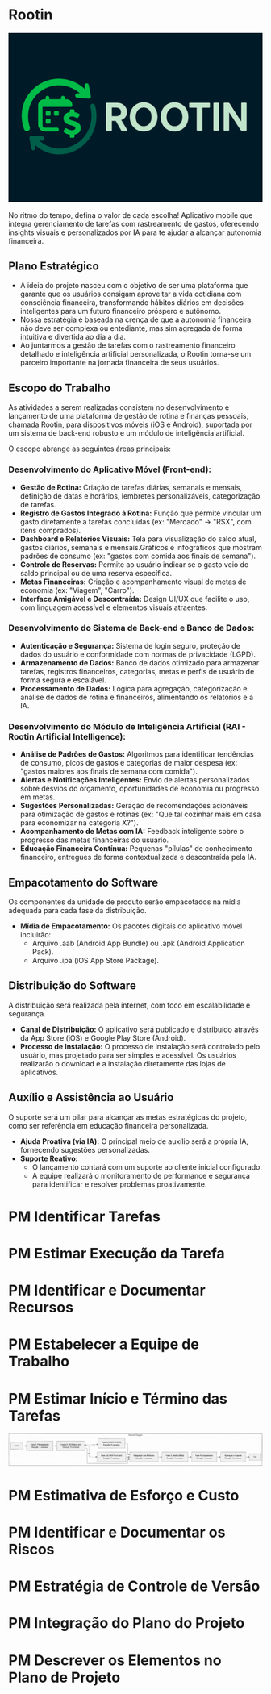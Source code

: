 # Rootin

![Capa](/Public/imgs/LogoComNomeLateral_FundoEscuro.png)


No ritmo do tempo, defina o valor de cada escolha! Aplicativo mobile que integra gerenciamento de tarefas com rastreamento de gastos, oferecendo insights visuais e personalizados por IA para te ajudar a alcançar autonomia financeira.

## Plano Estratégico

* A ideia do projeto nasceu com o objetivo de ser uma plataforma que garante que os usuários consigam aproveitar a vida cotidiana com consciência financeira, transformando hábitos diários em decisões inteligentes para um futuro financeiro próspero e autônomo.
* Nossa estratégia é baseada na crença de que a autonomia financeira não deve ser complexa ou entediante, mas sim agregada de forma intuitiva e divertida ao dia a dia.
* Ao juntarmos a gestão de tarefas com o rastreamento financeiro detalhado e inteligência artificial personalizada, o Rootin torna-se um parceiro importante na jornada financeira de seus usuários.

## Escopo do Trabalho

As atividades a serem realizadas consistem no desenvolvimento e lançamento de uma plataforma de gestão de rotina e finanças pessoais, chamada Rootin, para dispositivos móveis (iOS e Android), suportada por um sistema de back-end robusto e um módulo de inteligência artificial.

O escopo abrange as seguintes áreas principais:

### Desenvolvimento do Aplicativo Móvel (Front-end):

* **Gestão de Rotina:** Criação de tarefas diárias, semanais e mensais, definição de datas e horários, lembretes personalizáveis, categorização de tarefas.
* **Registro de Gastos Integrado à Rotina:** Função que permite vincular um gasto diretamente a tarefas concluídas (ex: "Mercado" → "R$X", com itens comprados).
* **Dashboard e Relatórios Visuais:** Tela para visualização do saldo atual, gastos diários, semanais e mensais.Gráficos e infográficos que mostram padrões de consumo (ex: "gastos com comida aos finais de semana").
* **Controle de Reservas:** Permite ao usuário indicar se o gasto veio do saldo principal ou de uma reserva específica.
* **Metas Financeiras:** Criação e acompanhamento visual de metas de economia (ex: "Viagem", "Carro").
* **Interface Amigável e Descontraída:** Design UI/UX que facilite o uso, com linguagem acessível e elementos visuais atraentes.

### Desenvolvimento do Sistema de Back-end e Banco de Dados:

* **Autenticação e Segurança:** Sistema de login seguro, proteção de dados do usuário e conformidade com normas de privacidade (LGPD).
* **Armazenamento de Dados:** Banco de dados otimizado para armazenar tarefas, registros financeiros, categorias, metas e perfis de usuário de forma segura e escalável.
* **Processamento de Dados:** Lógica para agregação, categorização e análise de dados de rotina e financeiros, alimentando os relatórios e a IA.

### Desenvolvimento do Módulo de Inteligência Artificial (RAI - Rootin Artificial Intelligence):

* **Análise de Padrões de Gastos:** Algoritmos para identificar tendências de consumo, picos de gastos e categorias de maior despesa (ex: "gastos maiores aos finais de semana com comida").
* **Alertas e Notificações Inteligentes:** Envio de alertas personalizados sobre desvios do orçamento, oportunidades de economia ou progresso em metas.
* **Sugestões Personalizadas:** Geração de recomendações acionáveis para otimização de gastos e rotinas (ex: "Que tal cozinhar mais em casa para economizar na categoria X?").
* **Acompanhamento de Metas com IA:** Feedback inteligente sobre o progresso das metas financeiras do usuário.
* **Educação Financeira Contínua:** Pequenas "pílulas" de conhecimento financeiro, entregues de forma contextualizada e descontraída pela IA.


## Empacotamento do Software

Os componentes da unidade de produto serão empacotados na mídia adequada para cada fase da distribuição.

* **Mídia de Empacotamento:** Os pacotes digitais do aplicativo móvel incluirão:
    * Arquivo .aab (Android App Bundle) ou .apk (Android Application Pack).
    * Arquivo .ipa (iOS App Store Package).

## Distribuição do Software

A distribuição será realizada pela internet, com foco em escalabilidade e segurança.

* **Canal de Distribuição:** O aplicativo será publicado e distribuído através da App Store (iOS) e Google Play Store (Android).
* **Processo de Instalação:** O processo de instalação será controlado pelo usuário, mas projetado para ser simples e acessível. Os usuários realizarão o download e a instalação diretamente das lojas de aplicativos.

## Auxílio e Assistência ao Usuário

O suporte será um pilar para alcançar as metas estratégicas do projeto, como ser referência em educação financeira personalizada.

* **Ajuda Proativa (via IA):** O principal meio de auxílio será a própria IA, fornecendo sugestões personalizadas.
* **Suporte Reativo:**
    * O lançamento contará com um suporte ao cliente inicial configurado.
    * A equipe realizará o monitoramento de performance e segurança para identificar e resolver problemas proativamente.

# PM Identificar Tarefas

# PM Estimar Execução da Tarefa

# PM Identificar e Documentar Recursos

# PM Estabelecer a Equipe de Trabalho

# PM Estimar Início e Término das Tarefas
![NetworkDiagram](/Public/imgs/NetworkDiagram.png)

# PM Estimativa de Esforço e Custo

# PM Identificar e Documentar os Riscos

# PM Estratégia de Controle de Versão

# PM Integração do Plano do Projeto

# PM Descrever os Elementos no Plano de Projeto

